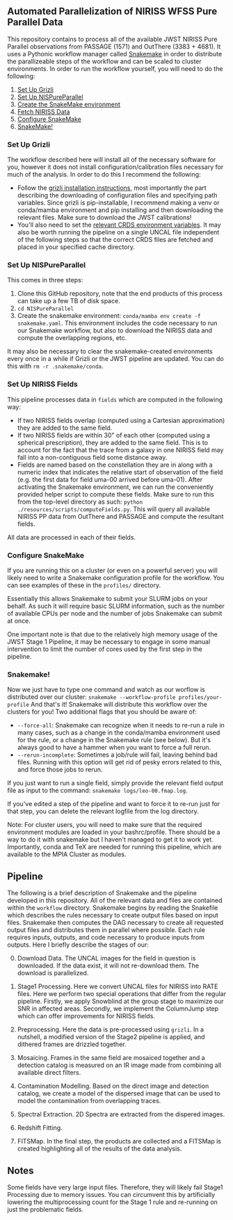 ## Automated Parallelization of NIRISS WFSS Pure Parallel Data

This repository contains to process all of the available JWST NIRISS Pure Parallel observations from PASSAGE (1571) and OutThere (3383 + 4681). It uses a Pythonic workflow manager called [Snakemake](https://snakemake.readthedocs.io/en/stable/) in order to distribute the parallizeable steps of the workflow and can be scaled to cluster environments. In order to run the workflow yourself, you will need to do the following:
1. [Set Up Grizli](#set-up-grizli)
2. [Set Up NISPureParallel](#set-up-nispureparallel)
3. [Create the SnakeMake environment](#creating-snakemake-environment)
4. [Fetch NIRISS Data](#fetch-niriss-data)
5. [Configure SnakeMake](#configure-snakemake)
6. [SnakeMake!](#snakemake)

### Set Up Grizli
The workflow described here will install all of the necessary software for you, however it does not install configuration/calibration files necessary for much of the analysis. In order to do this I recommend the following:
- Follow the [grizli installation instructions](https://grizli.readthedocs.io/en/latest/grizli/install.html), most importantly the part describing the downloading of configuration files and specifying path variables. Since grizli is pip-installable, I recommend making a venv or conda/mamba environment and pip installing and then downloading the relevant files. Make sure to download the JWST calibrations! 
- You'll also need to set the [relevant CRDS environment variables](https://jwst-pipeline.readthedocs.io/en/latest/jwst/user_documentation/reference_files_crds.html). It may also be worth running the pipeline on a single UNCAL file independent of the following steps so that the correct CRDS files are fetched and placed in your specified cache directory.

### Set Up NISPureParallel
This comes in three steps:
1) Clone this GitHub repository, note that the end products of this process can take up a few TB of disk space.
2) `cd NISPureParallel`
3) Create the snakemake environment: `conda/mamba env create -f snakemake.yaml`. This environment includes the code necessary to run our Snakemake workflow, but also to download the NIRISS data and compute the overlapping regions, etc.

It may also be necessary to clear the snakemake-created environments every once in a while if Grizli or the JWST pipeline are updated. You can do this with `rm -r .snakemake/conda`.

### Set Up NIRISS Fields
This pipeline processes data in `fields` which are computed in the following way:
- If two NIRISS fields overlap (computed using a Cartesian approximation) they are added to the same field.
- If two NIRISS fields are within 30" of each other (computed using a spherical prescription), they are added to the same field. This is to account for the fact that the trace from a galaxy in one NIRISS field may fall into a non-contiguous field some distance away.
- Fields are named based on the constellation they are in along with a numeric index that indicates the relative start of observation of the field (e.g. the first data for field uma-00 arrived before uma-01).
After activating the Snakemake environment, we can run the conveniently provided helper script to compute these fields. Make sure to run this from the top-level directory as such: `python ./resources/scripts/computeFields.py`. This will query all available NIRISS PP data from OutThere and PASSAGE and compute the resultant fields. 

All data are processed in each of their fields. 

### Configure SnakeMake
If you are running this on a cluster (or even on a powerful server) you will likely need to write a Snakemake configuration profile for the workflow. You can see examples of these in the `profiles/` directory.

Essentially this allows Snakemake to submit your SLURM jobs on your behalf. As such it will require basic SLURM information, such as the number of available CPUs per node and the number of jobs Snakemake can submit at once. 

One important note is that due to the relatively high memory usage of the JWST Stage 1 Pipeline, it may be necessary to engage in some manual intervention to limit the number of cores used by the first step in the pipeline.

### Snakemake!
Now we just have to type one command and watch as our worflow is distributed over our cluster:
`snakemake --workflow-profile profiles/your-profile`
And that's it! Snakemake will distribute this workflow over the clusters for you! Two additional flags that you should be aware of:
- `--force-all`: Snakemake can recognize when it needs to re-run a rule in many cases, such as a change in the conda/mamba environment used for the rule, or a change in the Snakemake rule (see below). But it's always good to have a hammer when you want to force a full rerun.
- `--rerun-incomplete`: Sometimes a job/rule will fail, leaving behind bad files. Running with this option will get rid of pesky errors related to this, and force those jobs to rerun. 

If you just want to run a single field, simply provide the relevant field output file as input to the command: `snakemake logs/leo-00.fmap.log`.

If you've edited a step of the pipeline and want to force it to re-run just for that step, you can delete the relevant logfile from the log directory.

Note: For cluster users, you will need to make sure that the required environment modules are loaded in your bashrc/profile. There should be a way to do it with snakemake but I haven't managed to get it to work yet. Importantly, conda and TeX are needed for running this pipeline, which are available to the MPIA Cluster as modules.

## Pipeline
The following is a brief description of Snakemake and the pipeline developed in this repository. All of the relevant data and files are contained within the `workflow` directory. Snakemake begins by reading the Snakefile which describes the rules necessary to create output files based on input files. Snakemake then computes the DAG necessary to create all requested output files and distributes them in parallel where possible. Each rule requires inputs, outputs, and code necessary to produce inputs from outputs. Here I briefly describe the stages of our:

0) Download Data. The UNCAL images for the field in question is downloaded. If the data exist, it will not re-download them. The download is parallelized.

1) Stage1 Processing. Here we convert UNCAL files for NIRISS into RATE files. Here we perform two special operations that differ from the regular pipeline. Firstly, we apply Snowblind at the group stage to maximize our SNR in affected areas. Secondly, we implement the ColumnJump step which can offer improvements for NIRISS fields. 

2) Preprocessing. Here the data is pre-processed using `grizli`. In a nutshell, a modified version of the Stage2 pipeline is applied, and dithered frames are drizzled together.

3) Mosaicing. Frames in the same field are mosaiced together and a detection catalog is measured on an IR image made from combining all available direct filters.

4) Contamination Modelling. Based on the direct image and detection catalog, we create a model of the dispersed image that can be used to model the contamination from overlapping traces. 

5) Spectral Extraction. 2D Spectra are extracted from the dispered images. 

6) Redshift Fitting. 

7) FITSMap. In the final step, the products are collected and a FITSMap is created highlighting all of the results of the data analysis.


## Notes

Some fields have very large input files. Therefore, they will likely fail Stage1 Processing due to memory issues. You can circumvent this by artificially lowering the multiprocessing count for the Stage 1 rule and re-running on just the problematic fields. 